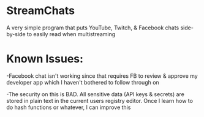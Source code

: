 # StreamChats
A very simple program that puts YouTube, Twitch, &amp; Facebook chats side-by-side to easily read when multistreaming

# Known Issues:

-Facebook chat isn't working since that requires FB to review & approve my developer app which I haven't bothered to follow through on

-The security on this is BAD. All sensitive data (API keys & secrets) are stored in plain text in the current users registry editor. Once I learn how to do hash functions or whatever, I can improve this
